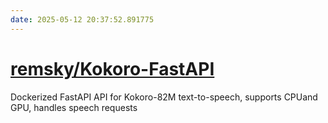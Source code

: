 ```yaml
---
date: 2025-05-12 20:37:52.891775
---
```


# [remsky/Kokoro-FastAPI](https://github.com/remsky/Kokoro-FastAPI)

Dockerized FastAPI API for Kokoro-82M text-to-speech, supports CPUand GPU, handles speech requests